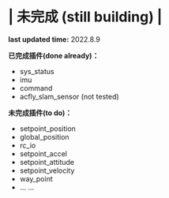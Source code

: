 # | 未完成  (still building) |

**last updated time:** 2022.8.9  

**已完成插件(done already)：**
   - sys_status
   - imu
   - command
   - acfly_slam_sensor (not tested)

**未完成插件(to do)：**
   - setpoint_position
   - global_position
   - rc_io
   - setpoint_accel
   - setpoint_attitude
   - setpoint_velocity
   - way_point
   - ... ...